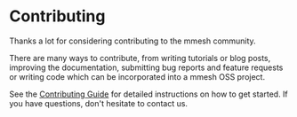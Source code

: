 # Contributing

Thanks a lot for considering contributing to the mmesh community.

There are many ways to contribute, from writing tutorials or blog posts, improving the documentation, submitting bug reports and feature requests or writing code which can be incorporated into a mmesh OSS project.

See the [Contributing Guide](https://github.com/mmesh/.github/blob/HEAD/CONTRIBUTING.md) for detailed instructions on how to get started. If you have questions, don't hesitate to contact us.
